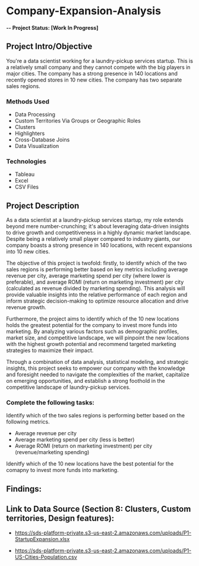 # Company-Expansion-Analysis
#### -- Project Status: [Work In Progress]

## Project Intro/Objective
You're a data scientist working for a laundry-pickup services startup. This is a relatively small company and they cannot compete with the big players in major cities. The company has a strong presence in 140 locations and recently opened stores in 10 new cities. The company has two separate sales regions.

### Methods Used
* Data Processing
* Custom Territories Via Groups or Geographic Roles
* Clusters
* Highlighters
* Cross-Database Joins
* Data Visualization

### Technologies
* Tableau
* Excel
* CSV Files


## Project Description
As a data scientist at a laundry-pickup services startup, my role extends beyond mere number-crunching; it's about leveraging data-driven insights to drive growth and competitiveness in a highly dynamic market landscape. Despite being a relatively small player compared to industry giants, our company boasts a strong presence in 140 locations, with recent expansions into 10 new cities.

The objective of this project is twofold: firstly, to identify which of the two sales regions is performing better based on key metrics including average revenue per city, average marketing spend per city (where lower is preferable), and average ROMI (return on marketing investment) per city (calculated as revenue divided by marketing spending). This analysis will provide valuable insights into the relative performance of each region and inform strategic decision-making to optimize resource allocation and drive revenue growth.

Furthermore, the project aims to identify which of the 10 new locations holds the greatest potential for the company to invest more funds into marketing. By analyzing various factors such as demographic profiles, market size, and competitive landscape, we will pinpoint the new locations with the highest growth potential and recommend targeted marketing strategies to maximize their impact.

Through a combination of data analysis, statistical modeling, and strategic insights, this project seeks to empower our company with the knowledge and foresight needed to navigate the complexities of the market, capitalize on emerging opportunities, and establish a strong foothold in the competitive landscape of laundry-pickup services.

### Complete the following tasks:
Identify which of the two sales regions is performing better based on the following metrics.
 - Average revenue per city
 - Average marketing spend per city (less is better)
 - Average ROMI (return on marketing investment) per city (revenue/marketing spending)

Idenitfy which of the 10 new locations have the best potential for the comapny to invest more funds into marketing. 
## Findings:

## Link to Data Source (Section 8: Clusters, Custom territories, Design features):
* https://sds-platform-private.s3-us-east-2.amazonaws.com/uploads/P1-StartupExpansion.xlsx

* https://sds-platform-private.s3-us-east-2.amazonaws.com/uploads/P1-US-Cities-Population.csv

